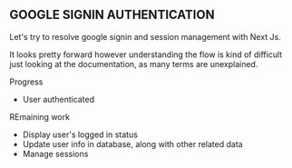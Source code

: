 ## GOOGLE SIGNIN AUTHENTICATION ##

Let's try to resolve google signin and session management with Next Js.

It looks pretty forward however understanding the flow is kind of difficult just looking at the documentation, as many terms are unexplained. 


Progress
- User authenticated



REmaining work 
- Display user's logged in status
- Update user info in database, along with other related data
- Manage sessions


